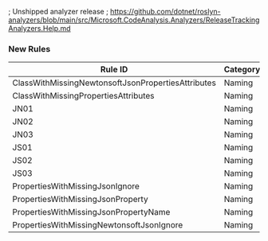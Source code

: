 ﻿; Unshipped analyzer release
; https://github.com/dotnet/roslyn-analyzers/blob/main/src/Microsoft.CodeAnalysis.Analyzers/ReleaseTrackingAnalyzers.Help.md

### New Rules

Rule ID | Category | Severity | Notes
--------|----------|----------|-------
ClassWithMissingNewtonsoftJsonPropertiesAttributes | Naming | Info | NewtonsoftJsonPropertyAnalyzer
ClassWithMissingPropertiesAttributes | Naming | Info | SystemTextJsonPropertyAnalyzer
JN01 | Naming | Info | NewtonsoftJsonPropertyAnalyzer
JN02 | Naming | Info | NewtonsoftJsonPropertyAnalyzer
JN03 | Naming | Info | NewtonsoftJsonPropertyAnalyzer
JS01 | Naming | Info | SystemTextJsonPropertyAnalyzer
JS02 | Naming | Info | SystemTextJsonPropertyAnalyzer
JS03 | Naming | Info | SystemTextJsonPropertyAnalyzer
PropertiesWithMissingJsonIgnore | Naming | Info | SystemTextJsonPropertyAnalyzer
PropertiesWithMissingJsonProperty | Naming | Info | NewtonsoftJsonPropertyAnalyzer
PropertiesWithMissingJsonPropertyName | Naming | Info | SystemTextJsonPropertyAnalyzer
PropertiesWithMissingNewtonsoftJsonIgnore | Naming | Info | NewtonsoftJsonPropertyAnalyzer